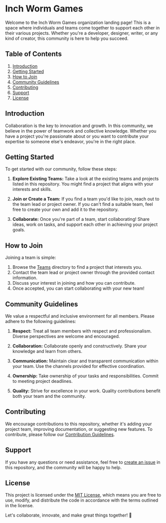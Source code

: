 
# Inch Worm Games

Welcome to the Inch Worm Games organization landing page! This is a space where individuals and teams come together to support each other in their various projects. Whether you're a developer, designer, writer, or any kind of creator, this community is here to help you succeed.

## Table of Contents

1. [Introduction](#introduction)
2. [Getting Started](#getting-started)
3. [How to Join](#how-to-join)
4. [Community Guidelines](#community-guidelines)
5. [Contributing](#contributing)
6. [Support](#support)
7. [License](#license)

## Introduction

Collaboration is the key to innovation and growth. In this community, we believe in the power of teamwork and collective knowledge. Whether you have a project you're passionate about or you want to contribute your expertise to someone else's endeavor, you're in the right place.

## Getting Started

To get started with our community, follow these steps:

1. **Explore Existing Teams:** Take a look at the existing teams and projects listed in this repository. You might find a project that aligns with your interests and skills.

2. **Join or Create a Team:** If you find a team you'd like to join, reach out to the team lead or project owner. If you can't find a suitable team, feel free to create your own and add it to the repository.

3. **Collaborate:** Once you're part of a team, start collaborating! Share ideas, work on tasks, and support each other in achieving your project goals.

## How to Join

Joining a team is simple:

1. Browse the [Teams](/teams) directory to find a project that interests you.
2. Contact the team lead or project owner through the provided contact information.
3. Discuss your interest in joining and how you can contribute.
4. Once accepted, you can start collaborating with your new team!

## Community Guidelines

We value a respectful and inclusive environment for all members. Please adhere to the following guidelines:

1. **Respect:** Treat all team members with respect and professionalism. Diverse perspectives are welcome and encouraged.

2. **Collaboration:** Collaborate openly and constructively. Share your knowledge and learn from others.

3. **Communication:** Maintain clear and transparent communication within your team. Use the channels provided for effective coordination.

4. **Ownership:** Take ownership of your tasks and responsibilities. Commit to meeting project deadlines.

5. **Quality:** Strive for excellence in your work. Quality contributions benefit both your team and the community.

## Contributing

We encourage contributions to this repository, whether it's adding your project team, improving documentation, or suggesting new features. To contribute, please follow our [Contribution Guidelines](CONTRIBUTING.md).

## Support

If you have any questions or need assistance, feel free to [create an issue](https://github.com/inch-worm-games/issues) in this repository, and the community will be happy to help.

## License

This project is licensed under the [MIT License](LICENSE), which means you are free to use, modify, and distribute the code in accordance with the terms outlined in the license.

Let's collaborate, innovate, and make great things together! 🚀
